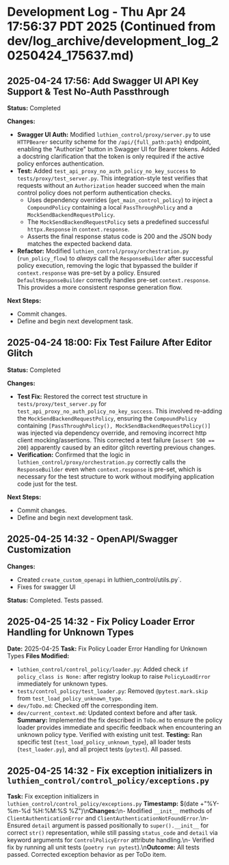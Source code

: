 # Development Log - Thu Apr 24 17:56:37 PDT 2025 (Continued from dev/log_archive/development_log_20250424_175637.md)

## 2025-04-24 17:56: Add Swagger UI API Key Support & Test No-Auth Passthrough

**Status:** Completed

**Changes:**
- **Swagger UI Auth:** Modified `luthien_control/proxy/server.py` to use `HTTPBearer` security scheme for the `/api/{full_path:path}` endpoint, enabling the "Authorize" button in Swagger UI for Bearer tokens. Added a docstring clarification that the token is only required if the active policy enforces authentication.
- **Test:** Added `test_api_proxy_no_auth_policy_no_key_success` to `tests/proxy/test_server.py`. This integration-style test verifies that requests without an `Authorization` header succeed when the main control policy does not perform authentication checks.
    - Uses dependency overrides (`get_main_control_policy`) to inject a `CompoundPolicy` containing a local `PassThroughPolicy` and a `MockSendBackendRequestPolicy`.
    - The `MockSendBackendRequestPolicy` sets a predefined successful `httpx.Response` in `context.response`.
    - Asserts the final response status code is 200 and the JSON body matches the expected backend data.
- **Refactor:** Modified `luthien_control/proxy/orchestration.py` (`run_policy_flow`) to *always* call the `ResponseBuilder` after successful policy execution, removing the logic that bypassed the builder if `context.response` was pre-set by a policy. Ensured `DefaultResponseBuilder` correctly handles pre-set `context.response`. This provides a more consistent response generation flow.

**Next Steps:**
- Commit changes.
- Define and begin next development task.

## 2025-04-24 18:00: Fix Test Failure After Editor Glitch

**Status:** Completed

**Changes:**
- **Test Fix:** Restored the correct test structure in `tests/proxy/test_server.py` for `test_api_proxy_no_auth_policy_no_key_success`. This involved re-adding the `MockSendBackendRequestPolicy`, ensuring the `CompoundPolicy` containing `[PassThroughPolicy(), MockSendBackendRequestPolicy()]` was injected via dependency override, and removing incorrect http client mocking/assertions. This corrected a test failure (`assert 500 == 200`) apparently caused by an editor glitch reverting previous changes.
- **Verification:** Confirmed that the logic in `luthien_control/proxy/orchestration.py` correctly calls the `ResponseBuilder` even when `context.response` is pre-set, which is necessary for the test structure to work without modifying application code just for the test.

**Next Steps:**
- Commit changes.
- Define and begin next development task.

## 2025-04-25 14:32 - OpenAPI/Swagger Customization

**Changes:**
* Created `create_custom_openapi` in luthien_control/utils.py`.
* Fixes for swagger UI

**Status:** Completed. Tests passed.

## 2025-04-25 14:32 - Fix Policy Loader Error Handling for Unknown Types

**Date:** 2025-04-25
**Task:** Fix Policy Loader Error Handling for Unknown Types
**Files Modified:**
- `luthien_control/control_policy/loader.py`: Added check `if policy_class is None:` after registry lookup to raise `PolicyLoadError` immediately for unknown types.
- `tests/control_policy/test_loader.py`: Removed `@pytest.mark.skip` from `test_load_policy_unknown_type`.
- `dev/ToDo.md`: Checked off the corresponding item.
- `dev/current_context.md`: Updated context before and after task.
**Summary:** Implemented the fix described in `ToDo.md` to ensure the policy loader provides immediate and specific feedback when encountering an unknown policy type. Verified with existing unit test.
**Testing:** Ran specific test (`test_load_policy_unknown_type`), all loader tests (`test_loader.py`), and all project tests (`pytest`). All passed.

## 2025-04-25 14:32 - Fix exception initializers in `luthien_control/control_policy/exceptions.py`

**Task:** Fix exception initializers in `luthien_control/control_policy/exceptions.py`
**Timestamp:** $(date +"%Y-%m-%d %H:%M:%S %Z")\n**Changes:**\n- Modified `__init__` methods of `ClientAuthenticationError` and `ClientAuthenticationNotFoundError`.\n- Ensured `detail` argument is passed positionally to `super().__init__` for correct `str()` representation, while still passing `status_code` and `detail` via keyword arguments for `ControlPolicyError` attribute handling.\n- Verified fix by running all unit tests (`poetry run pytest`).\n**Outcome:** All tests passed. Corrected exception behavior as per ToDo item.